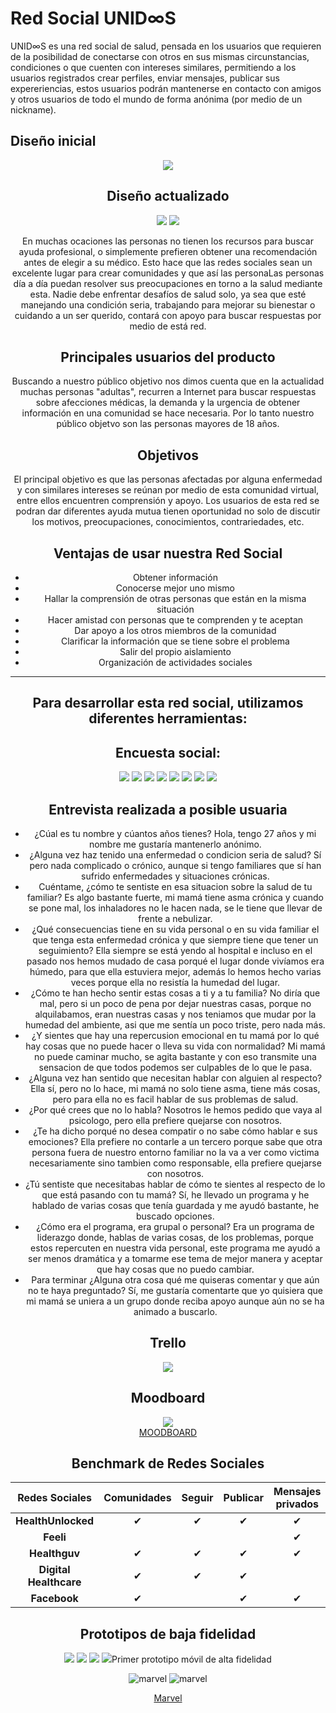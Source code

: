 Red Social UNID∞S
==============================

UNID∞S es una red social de salud, pensada en los usuarios que requieren de la posibilidad de conectarse con otros en sus mismas circunstancias, condiciones o que cuenten con intereses similares, permitiendo a los usuarios registrados crear perfiles, enviar mensajes, publicar sus expereriencias, estos usuarios podrán mantenerse en contacto con amigos y otros usuarios de todo el mundo de forma anónima (por medio de un nickname).

## Diseño inicial
<center><a href="https://florball.github.io/lim-2018-05-bc-core-am-socialnetwork/src/"><img src="https://image.ibb.co/dkbYmK/unidos.png"/></a><center>

## Diseño actualizado
<a href="https://florball.github.io/lim-2018-05-bc-core-am-socialnetwork/src/"><img src="https://image.ibb.co/h7H35p/Captura.png"/></a> <a href="https://florball.github.io/lim-2018-05-bc-core-am-socialnetwork/src/"><img src="https://image.ibb.co/em6Kvp/Captura3.png"/></a>

En muchas ocaciones las personas no tienen los recursos para buscar ayuda profesional, o simplemente prefieren obtener una recomendación antes de elegir a su médico. Esto hace que las redes sociales sean un excelente lugar para crear comunidades y que así las personaLas personas día a día puedan resolver sus preocupaciones en torno a la salud mediante esta. Nadie debe enfrentar desafíos de salud solo, ya sea que esté manejando una condición seria, trabajando para mejorar su bienestar o cuidando a un ser querido, contará con apoyo para buscar respuestas por medio de está red. 

## Principales usuarios del producto

Buscando a nuestro público objetivo nos dimos cuenta que en la actualidad muchas personas "adultas", recurren a Internet para buscar respuestas sobre afecciones médicas, la demanda y la urgencia de obtener información en una comunidad se hace necesaria. Por lo tanto nuestro público objetvo son las personas mayores de 18 años.

## Objetivos

El principal objetivo es que las personas afectadas por alguna enfermedad y con similares intereses se reúnan por medio de esta comunidad virtual, entre ellos encuentren comprensión y apoyo. Los usuarios de esta red se podran dar diferentes  ayuda mutua tienen oportunidad no solo de discutir los motivos, preocupaciones, conocimientos, contrariedades, etc.

## Ventajas de usar nuestra Red Social

* Obtener información
* Conocerse mejor uno mismo
* Hallar la comprensión de otras personas que están en la misma situación
* Hacer amistad con personas que te comprenden y te aceptan
* Dar apoyo a los otros miembros de la comunidad
* Clarificar la información que se tiene sobre el problema
* Salir del propio aislamiento
* Organización de actividades sociales

***
## Para desarrollar esta red social, utilizamos diferentes herramientas:

## Encuesta social:
<img src="https://preview.ibb.co/dtMzT9/edad.png"/></a>
<img src="https://image.ibb.co/hq0XgU/genero.png"/></a>
<img src="https://image.ibb.co/ca2Oo9/enfermedad.png"/></a>
<img src="https://preview.ibb.co/igOPvp/apoyo.png"/></a>
<img src="https://preview.ibb.co/mR1io9/buscarapoyo.png"/></a>
<img src="https://preview.ibb.co/kPpEvp/redsocial.png"/></a>
<img src="https://preview.ibb.co/fLeEvp/frecuencia.png"/></a>
<img src="https://image.ibb.co/e0dJMU/visitar.png"/></a>

## Entrevista realizada a posible usuaria
+ ¿Cúal es tu nombre y cúantos años tienes?
Hola, tengo 27 años y mi nombre me gustaría mantenerlo anónimo.
+ ¿Alguna vez haz tenido una enfermedad o condicion seria de salud?
Sí pero nada complicado o crónico, aunque si tengo familiares que sí han sufrido enfermedades y situaciones crónicas.
+  Cuéntame, ¿cómo te sentiste en esa situacion sobre la salud de tu familiar?
Es algo bastante fuerte, mi mamá tiene asma crónica y cuando se pone mal, los inhaladores no le hacen nada, se le tiene que llevar de frente a nebulizar.
+ ¿Qué consecuencias tiene en su vida personal o en su vida familiar el que tenga esta enfermedad crónica y que siempre tiene que tener un seguimiento?
Ella siempre se está yendo al hospital e incluso en el pasado nos hemos mudado de casa porqué el lugar donde vivíamos era húmedo, para que ella estuviera mejor, además lo hemos hecho varias veces porque ella no resistía la humedad del lugar.
+ ¿Cómo te han hecho sentir estas cosas a ti y a tu familia?
No diría que mal, pero si un poco de pena por dejar nuestras casas, porque no alquilabamos, eran nuestras casas y nos teniamos que mudar por la humedad del ambiente, asi que me sentía un poco triste, pero nada más.
+ ¿Y sientes que hay una repercusion emocional en tu mamá por lo qué hay cosas que no puede hacer o lleva su vida con normalidad? 
Mi mamá no puede caminar mucho, se agita bastante y con eso transmite una sensacion de que todos podemos ser culpables de lo que le pasa.
+ ¿Alguna vez han sentido que necesitan hablar con alguien al respecto?
Ella sí, pero no lo hace, mi mamá no solo tiene asma, tiene más cosas, pero para ella no es facil hablar de sus problemas de salud.
+ ¿Por qué crees que no lo habla?
Nosotros le hemos pedido que vaya al psicologo, pero ella prefiere quejarse con nosotros.
+ ¿Te ha dicho porqué no desea compatir o no sabe cómo hablar e sus emociones?
Ella prefiere no contarle a un tercero porque sabe que otra persona fuera de nuestro entorno familiar no la va a ver como victima necesariamente sino tambien como responsable, ella prefiere quejarse con nosotros.
+ ¿Tú sentiste que necesitabas hablar de cómo te sientes al respecto de lo que está pasando con tu mamá?
Sí, he llevado un programa y he hablado de varias cosas que tenía guardada y me ayudó bastante, he buscado opciones.
+ ¿Cómo era el programa, era grupal o personal?
Era un programa de liderazgo donde, hablas de varias cosas, de los problemas, porque estos repercuten en nuestra vida personal, este programa me ayudó a ser menos dramática y a tomarme ese tema de mejor manera y aceptar que hay cosas que no puedo cambiar.
+ Para terminar ¿Alguna otra cosa qué me quiseras comentar y que aún no te haya preguntado?
Sí, me gustaría comentarte que yo quisiera que mi mamá se uniera a un grupo donde reciba apoyo aunque aún no se ha animado a buscarlo.

## Trello
<img src="https://image.ibb.co/fkwKd9/Captura3.png"/>

## Moodboard

<center><img src="https://preview.ibb.co/kskbqe/moodboard.png"/></center><center><a href="https://image.ibb.co/egNNVe/moodboard.png">MOODBOARD</a></center>

## Benchmark de Redes Sociales 

| Redes Sociales | Comunidades | Seguir | Publicar | Mensajes privados | Usuarios anónimos | Diagnóstico médico|
|:----------:|:---------------:|:------:|:--------:|:-----------------:|:-----------------:|:-----------------:|
| **HealthUnlocked** | ✔ | ✔ | ✔ | ✔ | ✔ |  |
| **Feeli** |  |  |  | ✔ |  | ✔ |
| **Healthguv** | ✔ | ✔ | ✔ | ✔ |  |  |
| **Digital Healthcare** | ✔ | ✔ | ✔ |  |  |  |
| **Facebook** | ✔ |  | ✔ | ✔ |  |  |

## Prototipos de baja fidelidad
<img src="https://image.ibb.co/d7h9vp/39181077_514361795679932_3714646381709754368_n.jpg"/>
<img src="https://image.ibb.co/kFU01U/39173306_652192715136935_3435224785913643008_n.jpg"/>
<img src="https://image.ibb.co/fdj8MU/39087664_435219133653235_5347461581779238912_n.jpg"/>
<img src="https://image.ibb.co/fA0q1U/39098004_440143746504896_6598233913246613504_n.jpg"/

## Primer prototipo móvil de alta fidelidad

![marvel](https://image.ibb.co/j7zSVe/marvel.png)
![marvel](https://image.ibb.co/cspGOz/marvelMe2.png)

<a href="https://marvelapp.com/e2b3f54/screen/45795042">Marvel</a>

